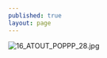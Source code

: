 ```yaml
---
published: true
layout: page
---
```

![16_ATOUT_POPPP_28.jpg]({{site.baseurl}}/data/images/16/atouts/16_ATOUT_POPPP_28.jpg)
